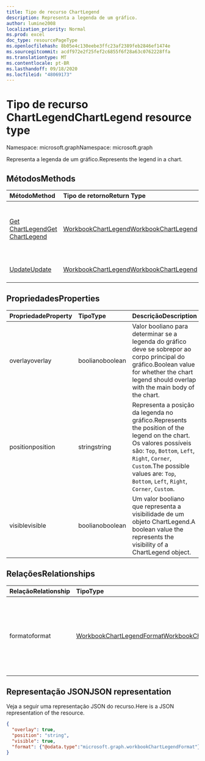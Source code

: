 ```yaml
---
title: Tipo de recurso ChartLegend
description: Representa a legenda de um gráfico.
author: lumine2008
localization_priority: Normal
ms.prod: excel
doc_type: resourcePageType
ms.openlocfilehash: 8b05e4c130eebe3ffc23af2389feb2846ef1474e
ms.sourcegitcommit: acdf972e2f25fef2c6855f6f28a63c0762228ffa
ms.translationtype: MT
ms.contentlocale: pt-BR
ms.lasthandoff: 09/18/2020
ms.locfileid: "48069173"
---
```

# <a name="chartlegend-resource-type"></a><span data-ttu-id="0b9e5-103">Tipo de recurso ChartLegend</span><span class="sxs-lookup"><span data-stu-id="0b9e5-103">ChartLegend resource type</span></span>

<span data-ttu-id="0b9e5-104">Namespace: microsoft.graph</span><span class="sxs-lookup"><span data-stu-id="0b9e5-104">Namespace: microsoft.graph</span></span>

<span data-ttu-id="0b9e5-105">Representa a legenda de um gráfico.</span><span class="sxs-lookup"><span data-stu-id="0b9e5-105">Represents the legend in a chart.</span></span>


## <a name="methods"></a><span data-ttu-id="0b9e5-106">Métodos</span><span class="sxs-lookup"><span data-stu-id="0b9e5-106">Methods</span></span>

| <span data-ttu-id="0b9e5-107">Método</span><span class="sxs-lookup"><span data-stu-id="0b9e5-107">Method</span></span>           | <span data-ttu-id="0b9e5-108">Tipo de retorno</span><span class="sxs-lookup"><span data-stu-id="0b9e5-108">Return Type</span></span>    |<span data-ttu-id="0b9e5-109">Descrição</span><span class="sxs-lookup"><span data-stu-id="0b9e5-109">Description</span></span>|
|:---------------|:--------|:----------|
|[<span data-ttu-id="0b9e5-110">Get ChartLegend</span><span class="sxs-lookup"><span data-stu-id="0b9e5-110">Get ChartLegend</span></span>](../api/chartlegend-get.md) | [<span data-ttu-id="0b9e5-111">WorkbookChartLegend</span><span class="sxs-lookup"><span data-stu-id="0b9e5-111">WorkbookChartLegend</span></span>](chartlegend.md) |<span data-ttu-id="0b9e5-112">Leia as propriedades e os relacionamentos do objeto chartLegend.</span><span class="sxs-lookup"><span data-stu-id="0b9e5-112">Read properties and relationships of chartLegend object.</span></span>|
|[<span data-ttu-id="0b9e5-113">Update</span><span class="sxs-lookup"><span data-stu-id="0b9e5-113">Update</span></span>](../api/chartlegend-update.md) | [<span data-ttu-id="0b9e5-114">WorkbookChartLegend</span><span class="sxs-lookup"><span data-stu-id="0b9e5-114">WorkbookChartLegend</span></span>](chartlegend.md) |<span data-ttu-id="0b9e5-115">Atualize o objeto ChartLegend.</span><span class="sxs-lookup"><span data-stu-id="0b9e5-115">Update ChartLegend object.</span></span> |

## <a name="properties"></a><span data-ttu-id="0b9e5-116">Propriedades</span><span class="sxs-lookup"><span data-stu-id="0b9e5-116">Properties</span></span>
| <span data-ttu-id="0b9e5-117">Propriedade</span><span class="sxs-lookup"><span data-stu-id="0b9e5-117">Property</span></span>     | <span data-ttu-id="0b9e5-118">Tipo</span><span class="sxs-lookup"><span data-stu-id="0b9e5-118">Type</span></span>   |<span data-ttu-id="0b9e5-119">Descrição</span><span class="sxs-lookup"><span data-stu-id="0b9e5-119">Description</span></span>|
|:---------------|:--------|:----------|
|<span data-ttu-id="0b9e5-120">overlay</span><span class="sxs-lookup"><span data-stu-id="0b9e5-120">overlay</span></span>|<span data-ttu-id="0b9e5-121">booliano</span><span class="sxs-lookup"><span data-stu-id="0b9e5-121">boolean</span></span>|<span data-ttu-id="0b9e5-122">Valor booliano para determinar se a legenda do gráfico deve se sobrepor ao corpo principal do gráfico.</span><span class="sxs-lookup"><span data-stu-id="0b9e5-122">Boolean value for whether the chart legend should overlap with the main body of the chart.</span></span>|
|<span data-ttu-id="0b9e5-123">position</span><span class="sxs-lookup"><span data-stu-id="0b9e5-123">position</span></span>|<span data-ttu-id="0b9e5-124">string</span><span class="sxs-lookup"><span data-stu-id="0b9e5-124">string</span></span>|<span data-ttu-id="0b9e5-125">Representa a posição da legenda no gráfico.</span><span class="sxs-lookup"><span data-stu-id="0b9e5-125">Represents the position of the legend on the chart.</span></span> <span data-ttu-id="0b9e5-126">Os valores possíveis são: `Top`, `Bottom`, `Left`, `Right`, `Corner`, `Custom`.</span><span class="sxs-lookup"><span data-stu-id="0b9e5-126">The possible values are: `Top`, `Bottom`, `Left`, `Right`, `Corner`, `Custom`.</span></span>|
|<span data-ttu-id="0b9e5-127">visible</span><span class="sxs-lookup"><span data-stu-id="0b9e5-127">visible</span></span>|<span data-ttu-id="0b9e5-128">booliano</span><span class="sxs-lookup"><span data-stu-id="0b9e5-128">boolean</span></span>|<span data-ttu-id="0b9e5-129">Um valor booliano que representa a visibilidade de um objeto ChartLegend.</span><span class="sxs-lookup"><span data-stu-id="0b9e5-129">A boolean value the represents the visibility of a ChartLegend object.</span></span>|

## <a name="relationships"></a><span data-ttu-id="0b9e5-130">Relações</span><span class="sxs-lookup"><span data-stu-id="0b9e5-130">Relationships</span></span>
| <span data-ttu-id="0b9e5-131">Relação</span><span class="sxs-lookup"><span data-stu-id="0b9e5-131">Relationship</span></span> | <span data-ttu-id="0b9e5-132">Tipo</span><span class="sxs-lookup"><span data-stu-id="0b9e5-132">Type</span></span>   |<span data-ttu-id="0b9e5-133">Descrição</span><span class="sxs-lookup"><span data-stu-id="0b9e5-133">Description</span></span>|
|:---------------|:--------|:----------|
|<span data-ttu-id="0b9e5-134">formato</span><span class="sxs-lookup"><span data-stu-id="0b9e5-134">format</span></span>|[<span data-ttu-id="0b9e5-135">WorkbookChartLegendFormat</span><span class="sxs-lookup"><span data-stu-id="0b9e5-135">WorkbookChartLegendFormat</span></span>](chartlegendformat.md)|<span data-ttu-id="0b9e5-136">Representa a formatação de uma legenda de gráfico, que inclui a formatação de fonte e de preenchimento.</span><span class="sxs-lookup"><span data-stu-id="0b9e5-136">Represents the formatting of a chart legend, which includes fill and font formatting.</span></span> <span data-ttu-id="0b9e5-137">Somente leitura.</span><span class="sxs-lookup"><span data-stu-id="0b9e5-137">Read-only.</span></span>|

## <a name="json-representation"></a><span data-ttu-id="0b9e5-138">Representação JSON</span><span class="sxs-lookup"><span data-stu-id="0b9e5-138">JSON representation</span></span>

<span data-ttu-id="0b9e5-139">Veja a seguir uma representação JSON do recurso.</span><span class="sxs-lookup"><span data-stu-id="0b9e5-139">Here is a JSON representation of the resource.</span></span>

<!-- {
  "blockType": "resource",
  "baseType": "microsoft.graph.entity",
  "optionalProperties": [

  ],
  "@odata.type": "microsoft.graph.workbookChartLegend"
}-->

```json
{
  "overlay": true,
  "position": "string",
  "visible": true,
  "format": {"@odata.type":"microsoft.graph.workbookChartLegendFormat"}
}

```

<!-- uuid: 8fcb5dbc-d5aa-4681-8e31-b001d5168d79
2015-10-25 14:57:30 UTC -->
<!-- {
  "type": "#page.annotation",
  "description": "ChartLegend resource",
  "keywords": "",
  "section": "documentation",
  "tocPath": ""
}-->

